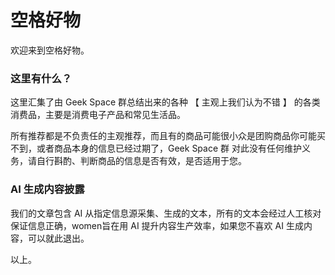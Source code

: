 # 空格好物

欢迎来到空格好物。

### 这里有什么？

这里汇集了由 Geek Space 群总结出来的各种 【 主观上我们认为不错 】 的各类消费品，主要是消费电子产品和常见生活品。

所有推荐都是不负责任的主观推荐，而且有的商品可能很小众是团购商品你可能买不到，或者商品本身的信息已经过期了，Geek Space 群 对此没有任何维护义务，请自行斟酌、判断商品的信息是否有效，是否适用于您。

### AI 生成内容披露

我们的文章包含 AI 从指定信息源采集、生成的文本，所有的文本会经过人工核对保证信息正确，women旨在用 AI 提升内容生产效率，如果您不喜欢 AI 生成内容，可以就此退出。



以上。

